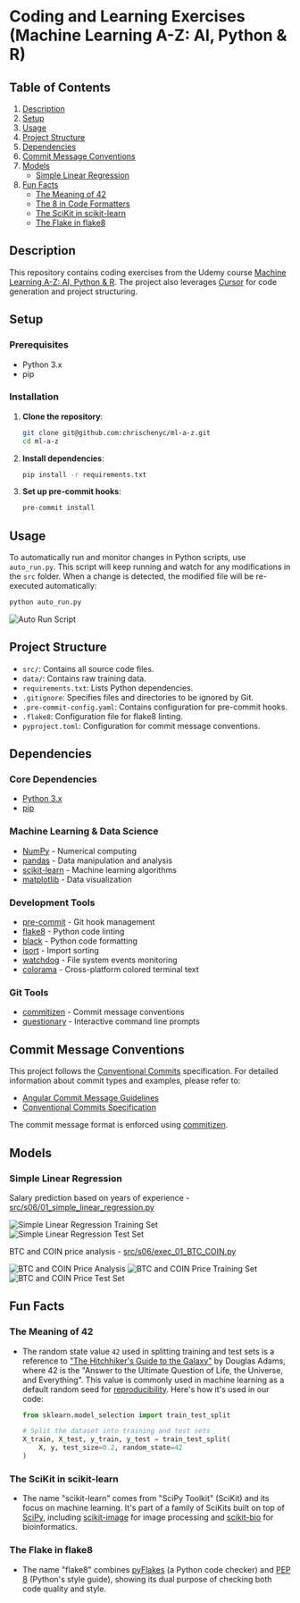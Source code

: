# Coding and Learning Exercises (Machine Learning A-Z: AI, Python & R)

## Table of Contents
1. [Description](#description)
2. [Setup](#setup)
3. [Usage](#usage)
4. [Project Structure](#project-structure)
5. [Dependencies](#dependencies)
6. [Commit Message Conventions](#commit-message-conventions)
7. [Models](#models)
   - [Simple Linear Regression](#simple-linear-regression)
8. [Fun Facts](#fun-facts)
   - [The Meaning of 42](#the-meaning-of-42)
   - [The 8 in Code Formatters](#the-8-in-code-formatters)
   - [The SciKit in scikit-learn](#the-scikit-in-scikit-learn)
   - [The Flake in flake8](#the-flake-in-flake8)

## Description

This repository contains coding exercises from the Udemy course [Machine Learning A-Z: AI, Python & R](https://www.udemy.com/course/machinelearning). The project also leverages [Cursor](https://cursor.sh/) for code generation and project structuring.

## Setup

### Prerequisites

- Python 3.x
- pip

### Installation

1. **Clone the repository**:
   ```bash
   git clone git@github.com:chrischenyc/ml-a-z.git
   cd ml-a-z
   ```

2. **Install dependencies**:
   ```bash
   pip install -r requirements.txt
   ```

3. **Set up pre-commit hooks**:
   ```bash
   pre-commit install
   ```

## Usage

To automatically run and monitor changes in Python scripts, use `auto_run.py`. This script will keep running and watch for any modifications in the `src` folder. When a change is detected, the modified file will be re-executed automatically:
   ```bash
   python auto_run.py
   ```

![Auto Run Script](docs/auto-run.png)


## Project Structure

- `src/`: Contains all source code files.
- `data/`: Contains raw training data.
- `requirements.txt`: Lists Python dependencies.
- `.gitignore`: Specifies files and directories to be ignored by Git.
- `.pre-commit-config.yaml`: Contains configuration for pre-commit hooks.
- `.flake8`: Configuration file for flake8 linting.
- `pyproject.toml`: Configuration for commit message conventions.

## Dependencies

### Core Dependencies
- [Python 3.x](https://www.python.org/)
- [pip](https://pip.pypa.io/en/stable/)

### Machine Learning & Data Science
- [NumPy](https://github.com/numpy/numpy) - Numerical computing
- [pandas](https://github.com/pandas-dev/pandas) - Data manipulation and analysis
- [scikit-learn](https://github.com/scikit-learn/scikit-learn) - Machine learning algorithms
- [matplotlib](https://github.com/matplotlib/matplotlib) - Data visualization

### Development Tools
- [pre-commit](https://github.com/pre-commit/pre-commit) - Git hook management
- [flake8](https://github.com/PyCQA/flake8) - Python code linting
- [black](https://github.com/psf/black) - Python code formatting
- [isort](https://github.com/PyCQA/isort) - Import sorting
- [watchdog](https://github.com/gorakhargosh/watchdog) - File system events monitoring
- [colorama](https://github.com/tartley/colorama) - Cross-platform colored terminal text

### Git Tools
- [commitizen](https://github.com/commitizen-tools/commitizen) - Commit message conventions
- [questionary](https://github.com/tmbo/questionary) - Interactive command line prompts

## Commit Message Conventions

This project follows the [Conventional Commits](https://www.conventionalcommits.org/) specification. For detailed information about commit types and examples, please refer to:

- [Angular Commit Message Guidelines](https://github.com/angular/angular/blob/main/CONTRIBUTING.md#-commit-message-format)
- [Conventional Commits Specification](https://www.conventionalcommits.org/en/v1.0.0/)

The commit message format is enforced using [commitizen](https://github.com/commitizen-tools/commitizen).

## Models

### Simple Linear Regression
Salary prediction based on years of experience - [src/s06/01_simple_linear_regression.py](src/s06/01_simple_linear_regression.py)

![Simple Linear Regression Training Set](output/s06_01_simple_linear_regression_training_set.png)
![Simple Linear Regression Test Set](output/s06_01_simple_linear_regression_test_set.png)

BTC and COIN price analysis - [src/s06/exec_01_BTC_COIN.py](src/s06/exec_01_BTC_COIN.py)

![BTC and COIN Price Analysis](output/s06_exec_01_BTC_COIN_price.png)
![BTC and COIN Price Training Set](output/s06_exec_01_BTC_COIN_price_training_set.png)
![BTC and COIN Price Test Set](output/s06_exec_01_BTC_COIN_price_test_set.png)

## Fun Facts

### The Meaning of 42
- The random state value `42` used in splitting training and test sets is a reference to ["The Hitchhiker's Guide to the Galaxy"](https://en.wikipedia.org/wiki/The_Hitchhiker%27s_Guide_to_the_Galaxy) by Douglas Adams, where 42 is the "Answer to the Ultimate Question of Life, the Universe, and Everything". This value is commonly used in machine learning as a default random seed for [reproducibility](https://scikit-learn.org/stable/common_pitfalls.html#randomness). Here's how it's used in our code:

  ```python
  from sklearn.model_selection import train_test_split

  # Split the dataset into training and test sets
  X_train, X_test, y_train, y_test = train_test_split(
      X, y, test_size=0.2, random_state=42
  )
  ```

### The SciKit in scikit-learn
- The name "scikit-learn" comes from "SciPy Toolkit" (SciKit) and its focus on machine learning. It's part of a family of SciKits built on top of [SciPy](https://www.scipy.org/), including [scikit-image](https://scikit-image.org/) for image processing and [scikit-bio](http://scikit-bio.org/) for bioinformatics.

### The Flake in flake8
- The name "flake8" combines [pyFlakes](https://github.com/PyCQA/pyflakes) (a Python code checker) and [PEP 8](https://peps.python.org/pep-0008/) (Python's style guide), showing its dual purpose of checking both code quality and style.
